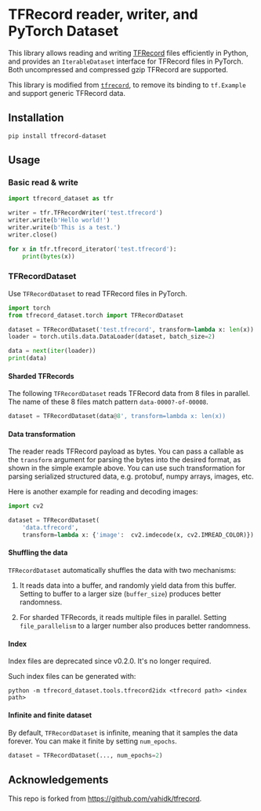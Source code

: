 # TFRecord reader, writer, and PyTorch Dataset

This library allows reading and writing [TFRecord](https://www.tensorflow.org/tutorials/load_data/tfrecord#tfrecords_format_details) files efficiently in Python, and provides an `IterableDataset` interface for TFRecord files in PyTorch. Both uncompressed and compressed gzip TFRecord are supported.

This library is modified from [`tfrecord`](https://pypi.org/project/tfrecord/), to remove its binding to `tf.Example` and support generic TFRecord data.

## Installation

```shell
pip install tfrecord-dataset
```

<!--
```shell
# Install locally:
git clone https://github.com/chaiko/tfrecord_dataset
cd tfrecord_dataset
pip install --editable .

# Release
python -m build
python -m twine upload dist/*
```
-->

## Usage

### Basic read & write

```python
import tfrecord_dataset as tfr

writer = tfr.TFRecordWriter('test.tfrecord')
writer.write(b'Hello world!')
writer.write(b'This is a test.')
writer.close()

for x in tfr.tfrecord_iterator('test.tfrecord'):
    print(bytes(x))
```

### TFRecordDataset

Use `TFRecordDataset` to read TFRecord files in PyTorch.

```python
import torch
from tfrecord_dataset.torch import TFRecordDataset

dataset = TFRecordDataset('test.tfrecord', transform=lambda x: len(x))
loader = torch.utils.data.DataLoader(dataset, batch_size=2)

data = next(iter(loader))
print(data)
```

#### Sharded TFRecords

The following `TFRecordDataset` reads TFRecord data from 8 files in parallel. The name of these 8 files match pattern `data-0000?-of-00008`.

```python
dataset = TFRecordDataset(data@8', transform=lambda x: len(x))
```

#### Data transformation

The reader reads TFRecord payload as bytes. You can pass a callable as the
`transform` argument for parsing the bytes into the desired format, as
shown in the simple example above. You can use such transformation for parsing
serialized structured data, e.g. protobuf, numpy arrays, images, etc.

Here is another example for reading and decoding images:

```python
import cv2

dataset = TFRecordDataset(
    'data.tfrecord',
    transform=lambda x: {'image':  cv2.imdecode(x, cv2.IMREAD_COLOR)})
```

#### Shuffling the data

`TFRecordDataset` automatically shuffles the data with two mechanisms:

1. It reads data into a buffer, and randomly yield data from this buffer. Setting to buffer to a larger size (`buffer_size`) produces better randomness.

2. For sharded TFRecords, it reads multiple files in parallel. Setting `file_parallelism` to a larger number also produces better randomness.


#### Index

Index files are deprecated since v0.2.0. It's no longer required.

Such index files can be generated with:
```
python -m tfrecord_dataset.tools.tfrecord2idx <tfrecord path> <index path>
```

#### Infinite and finite dataset

By default, `TFRecordDataset` is infinite, meaning that it samples the data forever. You can make it finite by setting `num_epochs`.

```python
dataset = TFRecordDataset(..., num_epochs=2)
```

## Acknowledgements

This repo is forked from https://github.com/vahidk/tfrecord.
